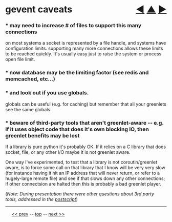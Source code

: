 gevent caveats <span style="float:right;">[&#x25C0;](21.md) [&#x25B2;](../README.md) [&#x25BA;](22.md)</span>
=========

### * may need to increase # of files to support this many connections

on most systems a socket is represented by a file handle, and systems have configuration limits. supporting many more connections allows these limits to be reached quickly. It's usually easy just to raise the system or process open file limit.

### * now database may be the limiting factor (see redis and memcached, etc...)

### * and look out if you use globals.

globals can be useful (e.g. for caching) but remember that all your greenlets see the same globals

### * beware of third-party tools that aren't greenlet-aware -- e.g. if it uses object code that does it's own blocking IO, then greenlet benefits may be lost

If a library is pure python it's probably OK. If it relies on a C library that does socket, file, or any other I/O maybe it is not greenlet aware.

One way I've experimented, to test that a library is not coroutin/greenlet aware, is to force some call on that library that I know will be very very slow (for instance having it hit an IP address that will never return, or refer to a hugely-large remote file) and see if that slows down any other connections; if other connectsion are halted then this is probably a bad greenlet player.


(*Note: During presentation there were other questions about 3rd party tools, addressed in the  [postscript](28.md#postscript)*)

------

&nbsp;&nbsp;&nbsp;&nbsp; [&lt;&lt; prev](21.md) -- [top](../README.md) -- [next &gt;&gt;](21.md)